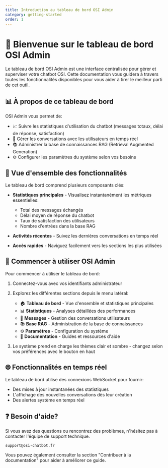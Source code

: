```yaml
---
title: Introduction au tableau de bord OSI Admin
category: getting-started
order: 1
---
```


# 🚀 Bienvenue sur le tableau de bord OSI Admin

Le tableau de bord OSI Admin est une interface centralisée pour gérer et superviser votre chatbot OSI. Cette documentation vous guidera à travers toutes les fonctionnalités disponibles pour vous aider à tirer le meilleur parti de cet outil.

## 📊 À propos de ce tableau de bord

OSI Admin vous permet de:
- 📈 Suivre les statistiques d'utilisation du chatbot (messages totaux, délai de réponse, satisfaction)
- 💬 Gérer les conversations avec les utilisateurs en temps réel
- 📚 Administrer la base de connaissances RAG (Retrieval Augmented Generation)
- ⚙️ Configurer les paramètres du système selon vos besoins

## 🎯 Vue d'ensemble des fonctionnalités

Le tableau de bord comprend plusieurs composants clés:

- **Statistiques principales** - Visualisez instantanément les métriques essentielles:
  - Total des messages échangés
  - Délai moyen de réponse du chatbot
  - Taux de satisfaction des utilisateurs
  - Nombre d'entrées dans la base RAG

- **Activités récentes** - Suivez les dernières conversations en temps réel
- **Accès rapides** - Naviguez facilement vers les sections les plus utilisées

## 🏁 Commencer à utiliser OSI Admin

Pour commencer à utiliser le tableau de bord:

1. Connectez-vous avec vos identifiants administrateur
2. Explorez les différentes sections depuis le menu latéral:
   - 🏠 **Tableau de bord** - Vue d'ensemble et statistiques principales
   - 📊 **Statistiques** - Analyses détaillées des performances
   - 💬 **Messages** - Gestion des conversations utilisateurs
   - 📚 **Base RAG** - Administration de la base de connaissances
   - ⚙️ **Paramètres** - Configuration du système
   - 📝 **Documentation** - Guides et ressources d'aide

3. Le système prend en charge les thèmes clair et sombre - changez selon vos préférences avec le bouton en haut

## 🌐 Fonctionnalités en temps réel

Le tableau de bord utilise des connexions WebSocket pour fournir:
- Des mises à jour instantanées des statistiques
- L'affichage des nouvelles conversations dès leur création
- Des alertes système en temps réel

## ❓ Besoin d'aide?

Si vous avez des questions ou rencontrez des problèmes, n'hésitez pas à contacter l'équipe de support technique.

```
support@osi-chatbot.fr
```

Vous pouvez également consulter la section "Contribuer à la documentation" pour aider à améliorer ce guide. 